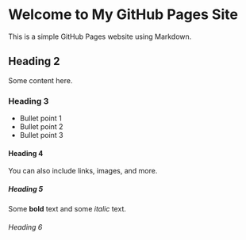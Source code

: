 # Welcome to My GitHub Pages Site

This is a simple GitHub Pages website using Markdown.

## Heading 2

Some content here.

### Heading 3

- Bullet point 1
- Bullet point 2
- Bullet point 3

#### Heading 4

You can also include links, images, and more.


##### Heading 5

Some **bold** text and some *italic* text.

###### Heading 6
